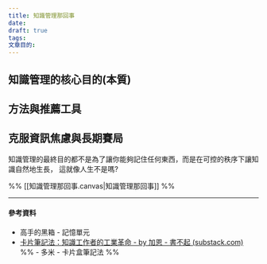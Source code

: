 ```yaml
---
title: 知識管理那回事
date: 
draft: true
tags: 
文章目的:
---
```

## 知識管理的核心目的(本質)


## 方法與推薦工具



## 克服資訊焦慮與長期賽局





知識管理的最終目的都不是為了讓你能夠記住任何東西，而是在可控的秩序下讓知識自然地生長，
這就像人生不是嗎?

%% [[知識管理那回事.canvas|知識管理那回事]] %%

---
#### 參考資料

- 高手的黑箱 - 記憶單元
- [卡片筆記法：知識工作者的工業革命 - by 加恩 - 書不起 (substack.com)](https://chiukaun.substack.com/p/989)
%% - 多米 - 卡片盒筆記法 %%